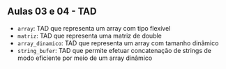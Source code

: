 ## Aulas 03 e 04 - TAD

* `array`: TAD que representa um array com tipo flexível
* `matriz`: TAD que representa uma matriz de double
* `array_dinamico`: TAD que representa um array com tamanho dinâmico
* `string_bufer`: TAD que permite efetuar concatenação de strings de modo eficiente por meio de um array dinâmico
